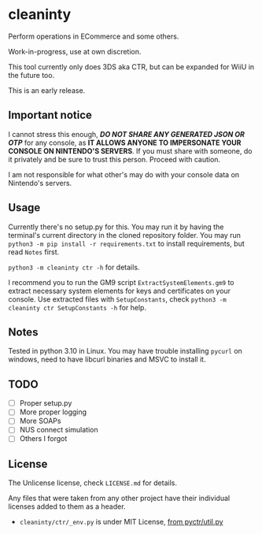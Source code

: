 # cleaninty

Perform operations in ECommerce and some others.

Work-in-progress, use at own discretion.

This tool currently only does 3DS aka CTR, but can be expanded for WiiU in the future too.

This is an early release.

## Important notice

I cannot stress this enough, ***DO NOT SHARE ANY GENERATED JSON OR OTP*** for any console, as **IT ALLOWS ANYONE TO IMPERSONATE YOUR CONSOLE ON NINTENDO'S SERVERS**. If you must share with someone, do it privately and be sure to trust this person. Proceed with caution.

I am not responsible for what other's may do with your console data on Nintendo's servers.

## Usage

Currently there's no setup.py for this. You may run it by having the terminal's current directory in the cloned repository folder. You may run `python3 -m pip install -r requirements.txt` to install requirements, but read `Notes` first.

`python3 -m cleaninty ctr -h` for details.

I recommend you to run the GM9 script `ExtractSystemElements.gm9` to extract necessary system elements for keys and certificates on your console. Use extracted files with `SetupConstants`, check `python3 -m cleaninty ctr SetupConstants -h` for help.

## Notes

Tested in python 3.10 in Linux. You may have trouble installing `pycurl` on windows, need to have libcurl binaries and MSVC to install it.

## TODO

- [ ] Proper setup.py
- [ ] More proper logging
- [ ] More SOAPs
- [ ] NUS connect simulation
- [ ] Others I forgot

## License

The Unlicense license, check `LICENSE.md` for details.

Any files that were taken from any other project have their individual licenses added to them as a header.
* `cleaninty/ctr/_env.py` is under MIT License, [from pyctr/util.py](https://github.com/ihaveamac/pyctr/blob/854af753baec34e6b2313730b8d81c6ea777e3eb/pyctr/util.py)
